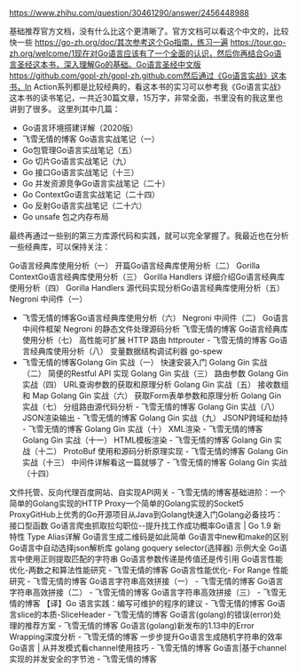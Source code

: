 https://www.zhihu.com/question/30461290/answer/2456448988

基础推荐官方文档，没有什么比这个更清晰了。官方文档可以看这个中文的，比较快一些 https://go-zh.org/doc/其次参考这个Go指南，练习一遍 https://tour.go-zh.org/welcome/1现在对Go语言应该有了一个全面的认识，然后你再结合Go语言圣经这本书，深入理解Go的基础。Go语言圣经中文版 https://github.com/gopl-zh/gopl-zh.github.com然后通过《Go语言实战》这本书，In Action系列都是比较经典的，看这本书的实习可以参考我《Go语言实战》这本书的读书笔记，一共近30篇文章，15万字，非常全面，书里没有的我这里也讲到了很多。
这里列其中几篇：
- Go语言环境搭建详解（2020版） 
- 飞雪无情的博客 Go语言实战笔记（一）
- Go包管理Go语言实战笔记（五）
- Go 切片Go语言实战笔记（九）
- Go 接口Go语言实战笔记（十三）
- Go 并发资源竞争Go语言实战笔记（二十）
- Go ContextGo语言实战笔记（二十四）
- Go 反射Go语言实战笔记（二十六）
- Go unsafe 包之内存布局

最终再通过一些别的第三方库源代码和实践，就可以完全掌握了。我最近也在分析一些经典库，可以保持关注：

Go语言经典库使用分析（一）
开篇Go语言经典库使用分析（二）
Gorilla ContextGo语言经典库使用分析（三）
Gorilla Handlers 详细介绍Go语言经典库使用分析（四）
Gorilla Handlers 源代码实现分析Go语言经典库使用分析（五）
Negroni 中间件（一） 
- 飞雪无情的博客Go语言经典库使用分析（六）
Negroni 中间件（二） 
Go语言中间件框架 Negroni 的静态文件处理源码分析
飞雪无情的博客 Go语言经典库使用分析（七）
高性能可扩展 HTTP 路由 httprouter - 飞雪无情的博客 Go语言经典库使用分析（八）
变量数据结构调试利器 go-spew 
- 飞雪无情的博客Golang Gin 实战（一）
快速安装入门 Golang Gin 实战（二）
简便的Restful API 实现 Golang Gin 实战（三）
路由参数 Golang Gin 实战（四）
URL查询参数的获取和原理分析 Golang Gin 实战（五）
接收数组和 Map Golang Gin 实战（六）
获取Form表单参数和原理分析 Golang Gin 实战（七）
分组路由源代码分析 - 飞雪无情的博客 Golang Gin 实战（八）
JSON渲染输出 - 飞雪无情的博客 Golang Gin 实战（九）
JSONP跨域和劫持 - 飞雪无情的博客 Golang Gin 实战（十）
XML渲染 - 飞雪无情的博客 Golang Gin 实战（十一）
HTML模板渲染 - 飞雪无情的博客 Golang Gin 实战（十二）
ProtoBuf 使用和源码分析原理实现 - 飞雪无情的博客 Golang Gin 实战（十三）
中间件详解看这一篇就够了 - 飞雪无情的博客 Golang Gin 实战（十四）

文件托管、反向代理百度网站、自实现API网关 - 飞雪无情的博客基础进阶：一个简单的Golang实现的HTTP Proxy一个简单的Golang实现的Socket5 ProxyGitHub上优秀的Go开源项目从Java到Golang快速入门Golang必备技巧：接口型函数 Go语言爬虫抓取拉勾职位--提升找工作成功概率Go语言 | Go 1.9 新特性 Type Alias详解 Go语言生成二维码是如此简单 Go语言中new和make的区别 Go语言中自动选择json解析库 golang goquery selector(选择器) 示例大全 Go语言中使用正则提取匹配的字符串 Go语言参数传递是传值还是传引用 Go语言性能优化-两数之和算法性能研究 - 飞雪无情的博客 Go语言性能优化- For Range 性能研究 - 飞雪无情的博客 Go语言字符串高效拼接（一） - 飞雪无情的博客 Go语言字符串高效拼接（二） - 飞雪无情的博客 Go语言字符串高效拼接（三） - 飞雪无情的博客 【译】Go 语言实践：编写可维护的程序的建议 - 飞雪无情的博客 Go语言slice的本质-SliceHeader - 飞雪无情的博客 Go语言(golang)的错误(error)处理的推荐方案 - 飞雪无情的博客 Go语言(golang)新发布的1.13中的Error Wrapping深度分析 - 飞雪无情的博客 一步步提升Go语言生成随机字符串的效率 Go语言 | 从并发模式看channel使用技巧 - 飞雪无情的博客 Go语言|基于channel实现的并发安全的字节池 - 飞雪无情的博客


